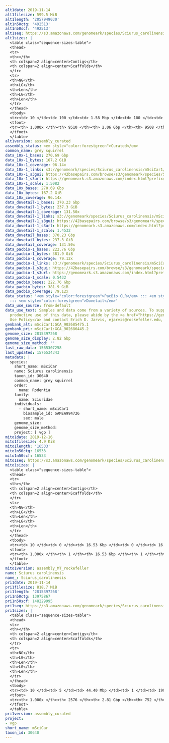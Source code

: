 ```yaml
---
alt1date: 2019-11-14
alt1filesize: 599.5 MiB
alt1length: '2057949030'
alt1n50ctg: '492513'
alt1n50scf: '492513'
alt1seq: https://s3.amazonaws.com/genomeark/species/Sciurus_carolinensis/mSciCar1/assembly_curated/mSciCar1.alt.cur.20191114.fasta.gz
alt1sizes: |
  <table class="sequence-sizes-table">
  <thead>
  <tr>
  <th></th>
  <th colspan=2 align=center>Contigs</th>
  <th colspan=2 align=center>Scaffolds</th>
  </tr>
  <tr>
  <th>NG</th>
  <th>LG</th>
  <th>Len</th>
  <th>LG</th>
  <th>Len</th>
  </tr>
  </thead>
  <tbody>
  <tr><td> 10 </td><td> 100 </td><td> 1.58 Mbp </td><td> 100 </td><td> 1.58 Mbp </td></tr><tr><td> 20 </td><td> 253 </td><td> 1.15 Mbp </td><td> 253 </td><td> 1.15 Mbp </td></tr><tr><td> 30 </td><td> 455 </td><td> 0.88 Mbp </td><td> 455 </td><td> 0.88 Mbp </td></tr><tr><td> 40 </td><td> 725 </td><td> 0.66 Mbp </td><td> 725 </td><td> 0.66 Mbp </td></tr><tr style="background-color:#cccccc;"><td> 50 </td><td> 1081 </td><td> 492.51 Kbp </td><td> 1081 </td><td> 492.51 Kbp </td></tr><tr><td> 60 </td><td> 1579 </td><td> 349.54 Kbp </td><td> 1579 </td><td> 349.58 Kbp </td></tr><tr><td> 70 </td><td> 2328 </td><td> 218.26 Kbp </td><td> 2328 </td><td> 218.33 Kbp </td></tr><tr><td> 80 </td><td> 3509 </td><td> 140.64 Kbp </td><td> 3508 </td><td> 140.64 Kbp </td></tr><tr><td> 90 </td><td> 5377 </td><td> 85.88 Kbp </td><td> 5376 </td><td> 85.91 Kbp </td></tr><tr><td> 100 </td><td> 9509 </td><td> 1.04 Kbp </td><td> 9507 </td><td> 1.04 Kbp </td></tr></tbody>
  <tfoot>
  <tr><th> 1.000x </th><th> 9510 </th><th> 2.06 Gbp </th><th> 9508 </th><th> 2.06 Gbp </th></tr>
  </tfoot>
  </table>
alt1version: assembly_curated
assembly_status: <em style="color:forestgreen">Curated</em>
common_name: grey squirrel
data_10x-1_bases: 270.69 Gbp
data_10x-1_bytes: 167.2 GiB
data_10x-1_coverage: 96.14x
data_10x-1_links: s3://genomeark/species/Sciurus_carolinensis/mSciCar1/genomic_data/10x/<br>
data_10x-1_s3gui: https://42basepairs.com/browse/s3/genomeark/species/Sciurus_carolinensis/mSciCar1/genomic_data/10x/
data_10x-1_s3url: https://genomeark.s3.amazonaws.com/index.html?prefix=species/Sciurus_carolinensis/mSciCar1/genomic_data/10x/
data_10x-1_scale: 1.5082
data_10x_bases: 270.69 Gbp
data_10x_bytes: 167.2 GiB
data_10x_coverage: 96.14x
data_dovetail-1_bases: 370.23 Gbp
data_dovetail-1_bytes: 237.3 GiB
data_dovetail-1_coverage: 131.50x
data_dovetail-1_links: s3://genomeark/species/Sciurus_carolinensis/mSciCar1/genomic_data/dovetail/<br>
data_dovetail-1_s3gui: https://42basepairs.com/browse/s3/genomeark/species/Sciurus_carolinensis/mSciCar1/genomic_data/dovetail/
data_dovetail-1_s3url: https://genomeark.s3.amazonaws.com/index.html?prefix=species/Sciurus_carolinensis/mSciCar1/genomic_data/dovetail/
data_dovetail-1_scale: 1.4532
data_dovetail_bases: 370.23 Gbp
data_dovetail_bytes: 237.3 GiB
data_dovetail_coverage: 131.50x
data_pacbio-1_bases: 222.76 Gbp
data_pacbio-1_bytes: 381.9 GiB
data_pacbio-1_coverage: 79.12x
data_pacbio-1_links: s3://genomeark/species/Sciurus_carolinensis/mSciCar1/genomic_data/pacbio/<br>
data_pacbio-1_s3gui: https://42basepairs.com/browse/s3/genomeark/species/Sciurus_carolinensis/mSciCar1/genomic_data/pacbio/
data_pacbio-1_s3url: https://genomeark.s3.amazonaws.com/index.html?prefix=species/Sciurus_carolinensis/mSciCar1/genomic_data/pacbio/
data_pacbio-1_scale: 0.5432
data_pacbio_bases: 222.76 Gbp
data_pacbio_bytes: 381.9 GiB
data_pacbio_coverage: 79.12x
data_status: '<em style="color:forestgreen">PacBio CLR</em> ::: <em style="color:forestgreen">10x</em>
  ::: <em style="color:forestgreen">Dovetail</em>'
data_use_source: from-default
data_use_text: Samples and data come from a variety of sources. To support fair and
  productive use of this data, please abide by the <a href="https://genome10k.soe.ucsc.edu/data-use-policies/">Data
  Use Policy</a> and contact Erich D. Jarvis, ejarvis@rockefeller.edu, with any questions.
genbank_alt: mSciCar1:GCA_902685475.1
genbank_pri: mSciCar1:GCA_902686445.2
genome_size: 2815397268
genome_size_display: 2.82 Gbp
genome_size_method: ''
last_raw_data: 1565307258
last_updated: 1576534343
metadata: |
  species:
    short_name: mSciCar
    name: Sciurus carolinensis
    taxon_id: 30640
    common_name: grey squirrel
    order:
      name: Rodentia
    family:
      name: Sciuridae
    individuals:
      - short_name: mSciCar1
        biosample_id: SAMEA994726
        sex: male
    genome_size:
    genome_size_method:
    project: [ vgp ]
mito1date: 2019-12-16
mito1filesize: 4.9 KiB
mito1length: '16533'
mito1n50ctg: 16533
mito1n50scf: 16533
mito1seq: https://s3.amazonaws.com/genomeark/species/Sciurus_carolinensis/mSciCar1/assembly_MT_rockefeller/mSciCar1.MT.20191216.fasta.gz
mito1sizes: |
  <table class="sequence-sizes-table">
  <thead>
  <tr>
  <th></th>
  <th colspan=2 align=center>Contigs</th>
  <th colspan=2 align=center>Scaffolds</th>
  </tr>
  <tr>
  <th>NG</th>
  <th>LG</th>
  <th>Len</th>
  <th>LG</th>
  <th>Len</th>
  </tr>
  </thead>
  <tbody>
  <tr><td> 10 </td><td> 0 </td><td> 16.53 Kbp </td><td> 0 </td><td> 16.53 Kbp </td></tr><tr><td> 20 </td><td> 0 </td><td> 16.53 Kbp </td><td> 0 </td><td> 16.53 Kbp </td></tr><tr><td> 30 </td><td> 0 </td><td> 16.53 Kbp </td><td> 0 </td><td> 16.53 Kbp </td></tr><tr><td> 40 </td><td> 0 </td><td> 16.53 Kbp </td><td> 0 </td><td> 16.53 Kbp </td></tr><tr style="background-color:#cccccc;"><td> 50 </td><td> 0 </td><td style="background-color:#ff8888;"> 16.53 Kbp </td><td> 0 </td><td style="background-color:#ff8888;"> 16.53 Kbp </td></tr><tr><td> 60 </td><td> 0 </td><td> 16.53 Kbp </td><td> 0 </td><td> 16.53 Kbp </td></tr><tr><td> 70 </td><td> 0 </td><td> 16.53 Kbp </td><td> 0 </td><td> 16.53 Kbp </td></tr><tr><td> 80 </td><td> 0 </td><td> 16.53 Kbp </td><td> 0 </td><td> 16.53 Kbp </td></tr><tr><td> 90 </td><td> 0 </td><td> 16.53 Kbp </td><td> 0 </td><td> 16.53 Kbp </td></tr><tr><td> 100 </td><td> 0 </td><td> 16.53 Kbp </td><td> 0 </td><td> 16.53 Kbp </td></tr></tbody>
  <tfoot>
  <tr><th> 1.000x </th><th> 1 </th><th> 16.53 Kbp </th><th> 1 </th><th> 16.53 Kbp </th></tr>
  </tfoot>
  </table>
mito1version: assembly_MT_rockefeller
name: Sciurus carolinensis
name_: Sciurus_carolinensis
pri1date: 2019-11-14
pri1filesize: 818.7 MiB
pri1length: '2815397268'
pri1n50ctg: 13975867
pri1n50scf: 148229995
pri1seq: https://s3.amazonaws.com/genomeark/species/Sciurus_carolinensis/mSciCar1/assembly_curated/mSciCar1.pri.cur.20191114.fasta.gz
pri1sizes: |
  <table class="sequence-sizes-table">
  <thead>
  <tr>
  <th></th>
  <th colspan=2 align=center>Contigs</th>
  <th colspan=2 align=center>Scaffolds</th>
  </tr>
  <tr>
  <th>NG</th>
  <th>LG</th>
  <th>Len</th>
  <th>LG</th>
  <th>Len</th>
  </tr>
  </thead>
  <tbody>
  <tr><td> 10 </td><td> 5 </td><td> 44.40 Mbp </td><td> 1 </td><td> 199.83 Mbp </td></tr><tr><td> 20 </td><td> 12 </td><td> 35.14 Mbp </td><td> 2 </td><td> 183.55 Mbp </td></tr><tr><td> 30 </td><td> 22 </td><td> 25.19 Mbp </td><td> 4 </td><td> 175.91 Mbp </td></tr><tr><td> 40 </td><td> 34 </td><td> 20.21 Mbp </td><td> 6 </td><td> 154.99 Mbp </td></tr><tr style="background-color:#cccccc;"><td> 50 </td><td> 51 </td><td style="background-color:#88ff88;"> 13.98 Mbp </td><td> 7 </td><td style="background-color:#88ff88;"> 148.23 Mbp </td></tr><tr><td> 60 </td><td> 74 </td><td> 10.81 Mbp </td><td> 9 </td><td> 140.98 Mbp </td></tr><tr><td> 70 </td><td> 106 </td><td> 6.73 Mbp </td><td> 12 </td><td> 118.65 Mbp </td></tr><tr><td> 80 </td><td> 170 </td><td> 2.83 Mbp </td><td> 14 </td><td> 88.65 Mbp </td></tr><tr><td> 90 </td><td> 423 </td><td> 479.98 Kbp </td><td> 19 </td><td> 30.99 Mbp </td></tr><tr><td> 100 </td><td> 2575 </td><td> 3.80 Kbp </td><td> 751 </td><td> 10.39 Kbp </td></tr></tbody>
  <tfoot>
  <tr><th> 1.000x </th><th> 2576 </th><th> 2.81 Gbp </th><th> 752 </th><th> 2.82 Gbp </th></tr>
  </tfoot>
  </table>
pri1version: assembly_curated
project:
- vgp
short_name: mSciCar
taxon_id: 30640
---
```

